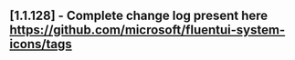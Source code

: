 ## [1.1.128] - Complete change log present here https://github.com/microsoft/fluentui-system-icons/tags